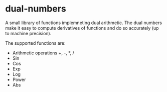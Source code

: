 # dual-numbers
A small library of functions implemneting dual arithmetic. The dual numbers make it easy to compute derivatives of functions and do so accurately (up to machine precision).

The supported functions are:
* Arithmetic operations +, -, *, /
* Sin
* Cos
* Exp
* Log
* Power
* Abs
